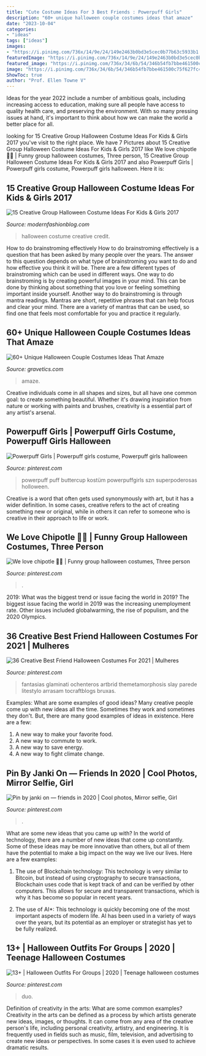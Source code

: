 ```yaml
---
title: "Cute Costume Ideas For 3 Best Friends : Powerpuff Girls"
description: "60+ unique halloween couple costumes ideas that amaze"
date: "2023-10-04"
categories:
- "ideas"
tags: ["ideas"]
images:
- "https://i.pinimg.com/736x/14/9e/24/149e2463b0bd3e5cec0b77b63c5933b1.jpg"
featuredImage: "https://i.pinimg.com/736x/14/9e/24/149e2463b0bd3e5cec0b77b63c5933b1.jpg"
featured_image: "https://i.pinimg.com/736x/34/6b/54/346b54fb7bbe461500c75f627fc496a1.jpg"
image: "https://i.pinimg.com/736x/34/6b/54/346b54fb7bbe461500c75f627fc496a1.jpg"
ShowToc: true
author: "Prof. Ellen Towne V"
---
```



Ideas for the year 2022 include a number of ambitious goals, including increasing access to education, making sure all people have access to quality health care, and preserving the environment. With so many pressing issues at hand, it's important to think about how we can make the world a better place for all.

	

		
looking for 15 Creative Group Halloween Costume Ideas For Kids &amp; Girls 2017 you've visit to the right place. We have 7 Pictures about 15 Creative Group Halloween Costume Ideas For Kids &amp; Girls 2017 like We love chipotle 🌯🌯 | Funny group halloween costumes, Three person, 15 Creative Group Halloween Costume Ideas For Kids &amp; Girls 2017 and also Powerpuff Girls | Powerpuff girls costume, Powerpuff girls halloween. Here it is:
		
    
## 15 Creative Group Halloween Costume Ideas For Kids &amp; Girls 2017

<img loading=lazy src="http://modernfashionblog.com/wp-content/uploads/2017/08/15-Creative-Group-Halloween-Costume-Ideas-For-Kids-Girls-2017-11.jpg" onerror="this.onerror=null;this.src='https://tse1.mm.bing.net/th?id=OIP.f2iW82ir4PQGeB6jcZ8-eAAAAA&amp;pid=15.1';" alt="15 Creative Group Halloween Costume Ideas For Kids &amp; Girls 2017">

_Source: modernfashionblog.com_

>halloween costume creative credit. 

	

How to do brainstroming effectively
How to do brainstroming effectively is a question that has been asked by many people over the years. The answer to this question depends on what type of brainstroming you want to do and how effective you think it will be. There are a few different types of brainstroming which can be used in different ways. 
One way to do brainstroming is by creating powerful images in your mind. This can be done by thinking about something that you love or feeling something important inside yourself. Another way to do brainstroming is through mantra readings. Mantras are short, repetitive phrases that can help focus and clear your mind. There are a variety of mantras that can be used, so find one that feels most comfortable for you and practice it regularly.

    
## 60+ Unique Halloween Couple Costumes Ideas That Amaze

<img loading=lazy src="https://www.gravetics.com/wp-content/uploads/2017/07/Best-Couples-Halloween-Costumes.jpg" onerror="this.onerror=null;this.src='https://tse1.mm.bing.net/th?id=OIP.E8-37tenHOZZc3BKIJIzDQHaNK&amp;pid=15.1';" alt="60+ Unique Halloween Couple Costumes Ideas That Amaze">

_Source: gravetics.com_

>amaze. 

	

Creative individuals come in all shapes and sizes, but all have one common goal: to create something beautiful. Whether it's drawing inspiration from nature or working with paints and brushes, creativity is a essential part of any artist's arsenal.

    
## Powerpuff Girls | Powerpuff Girls Costume, Powerpuff Girls Halloween

<img loading=lazy src="https://i.pinimg.com/736x/a3/7b/76/a37b768f42bc2652dc8998e5d597d53d.jpg" onerror="this.onerror=null;this.src='https://tse3.mm.bing.net/th?id=OIP.eX20WInzj7tu4uUtV9TdVAHaJ3&amp;pid=15.1';" alt="Powerpuff Girls | Powerpuff girls costume, Powerpuff girls halloween">

_Source: pinterest.com_

>powerpuff puff buttercup kostüm powerpuffgirls szn superpoderosas holloween. 

	

Creative is a word that often gets used synonymously with art, but it has a wider definition. In some cases, creative refers to the act of creating something new or original, while in others it can refer to someone who is creative in their approach to life or work.

    
## We Love Chipotle 🌯🌯 | Funny Group Halloween Costumes, Three Person

<img loading=lazy src="https://i.pinimg.com/736x/6b/28/b6/6b28b6b9eb8cd58b788a64b2c307c7e7--chipotle-fall.jpg" onerror="this.onerror=null;this.src='https://tse4.mm.bing.net/th?id=OIP.CMZhpmGvoPBDXWQpfaWyPgHaJ3&amp;pid=15.1';" alt="We love chipotle 🌯🌯 | Funny group halloween costumes, Three person">

_Source: pinterest.com_

>. 

	

2019: What was the biggest trend or issue facing the world in 2019?
The biggest issue facing the world in 2019 was the increasing unemployment rate. Other issues included globalwarming, the rise of populism, and the 2020 Olympics.

    
## 36 Creative Best Friend Halloween Costumes For 2021 | Mulheres

<img loading=lazy src="https://i.pinimg.com/736x/14/9e/24/149e2463b0bd3e5cec0b77b63c5933b1.jpg" onerror="this.onerror=null;this.src='https://tse3.mm.bing.net/th?id=OIP.3mFeV1IMijUU3nnX-6MQwQHaLG&amp;pid=15.1';" alt="36 Creative Best Friend Halloween Costumes For 2021 | Mulheres">

_Source: pinterest.com_

>fantasias glaminati ochenteros artbrid themetamorphosis slay parede litestylo arrasam tocraftblogs bruxas. 

	

Examples: What are some examples of good ideas?
Many creative people come up with new ideas all the time. Sometimes they work and sometimes they don't. But, there are many good examples of ideas in existence. Here are a few: 
1) A new way to make your favorite food. 
2) A new way to commute to work. 
3) A new way to save energy. 
4) A new way to fight climate change.

    
## Pin By Janki On — Friends In 2020 | Cool Photos, Mirror Selfie, Girl

<img loading=lazy src="https://i.pinimg.com/736x/34/6b/54/346b54fb7bbe461500c75f627fc496a1.jpg" onerror="this.onerror=null;this.src='https://tse4.mm.bing.net/th?id=OIP.PcT4BkbQ2m_d8aKNJ6rXdAHaMy&amp;pid=15.1';" alt="Pin by janki on — friends in 2020 | Cool photos, Mirror selfie, Girl">

_Source: pinterest.com_

>. 

	

What are some new ideas that you came up with?
In the world of technology, there are a number of new ideas that come up constantly. Some of these ideas may be more innovative than others, but all of them have the potential to make a big impact on the way we live our lives. Here are a few examples:
1. The use of Blockchain technology: This technology is very similar to Bitcoin, but instead of using cryptography to secure transactions, Blockchain uses code that is kept track of and can be verified by other computers. This allows for secure and transparent transactions, which is why it has become so popular in recent years.

2. The use of AI*: This technology is quickly becoming one of the most important aspects of modern life. AI has been used in a variety of ways over the years, but its potential as an employer or strategist has yet to be fully realized.

    
## 13+ | Halloween Outfits For Groups | 2020 | Teenage Halloween Costumes

<img loading=lazy src="https://i.pinimg.com/736x/dc/3b/79/dc3b796c64b4f855f9e0775edcd1cc45.jpg" onerror="this.onerror=null;this.src='https://tse2.mm.bing.net/th?id=OIP.9BzB81K_Li3e2dKCxpS02AHaH-&amp;pid=15.1';" alt="13+ | Halloween Outfits For Groups | 2020 | Teenage halloween costumes">

_Source: pinterest.com_

>duo. 

	

Definition of creativity in the arts: What are some common examples?
Creativity in the arts can be defined as a process by which artists generate new ideas, images, or thoughts. It can come from any area of the creative person's life, including personal creativity, artistry, and engineering. It is frequently used in fields such as music, film, television, and advertising to create new ideas or perspectives. In some cases it is even used to achieve dramatic results.

